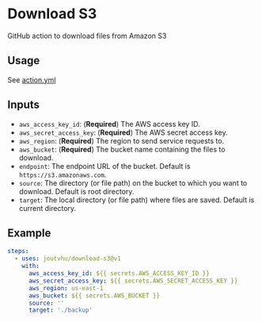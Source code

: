 # Download S3

GitHub action to download files from Amazon S3

## Usage

See [action.yml](action.yml)

## Inputs

- `aws_access_key_id`: (__Required__) The AWS access key ID.
- `aws_secret_access_key`: (__Required__) The AWS secret access key.
- `aws_region`: (__Required__) The region to send service requests to.
- `aws_bucket`: (__Required__) The bucket name containing the files to download.
- `endpoint`: The endpoint URL of the bucket. Default is `https://s3.amazonaws.com`.
- `source`: The directory (or file path) on the bucket to which you want to download. Default is root directory.
- `target`: The local directory (or file path) where files are saved. Default is current directory.

## Example

```yaml
steps:
  - uses: joutvhu/download-s3@v1
    with:
      aws_access_key_id: ${{ secrets.AWS_ACCESS_KEY_ID }}
      aws_secret_access_key: ${{ secrets.AWS_SECRET_ACCESS_KEY }}
      aws_region: us-east-1
      aws_bucket: ${{ secrets.AWS_BUCKET }}
      source: ''
      target: './backup'
```
